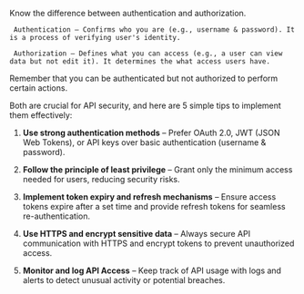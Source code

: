 Know the difference between authentication and authorization.

     Authentication – Confirms who you are (e.g., username & password). It is a process of verifying user's identity. 
   
     Authorization – Defines what you can access (e.g., a user can view data but not edit it). It determines the what access users have.

Remember that you can be authenticated but not authorized to perform certain actions.

Both are crucial for API security, and here are 5 simple tips to implement them effectively:

1) **Use strong authentication methods** – Prefer OAuth 2.0, JWT (JSON Web Tokens), or API keys over basic authentication (username & password).

2) **Follow the principle of least privilege** – Grant only the minimum access needed for users, reducing security risks.

3) **Implement token expiry and refresh mechanisms** – Ensure access tokens expire after a set time and provide refresh tokens for seamless re-authentication.

4) **Use HTTPS and encrypt sensitive data** – Always secure API communication with HTTPS and encrypt tokens to prevent unauthorized access.

5) **Monitor and log API Access** – Keep track of API usage with logs and alerts to detect unusual activity or potential breaches.
